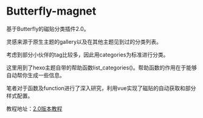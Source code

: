 # Butterfly-magnet
基于Butterfly的磁贴分类插件2.0。
<p>灵感来源于原生主题的gallery以及在其他主题见到过的分类列表。</p>
<p>考虑到部分小伙伴的tag比较多，因此用categories为标准进行分类。</p>
<p>这里用到了hexo主题自带的帮助函数list_categories()。帮助函数的作用在于能够自动帮你生成一些信息。</p>
<p>笔者对于函数及function进行了深入研究，利用vue实现了磁贴的自动获取和部分样式配置。</p>
教程地址：<a target="_blank" href="http://zfe.space/2020/10/18/2020-10-18/">2.0版本教程</a>
